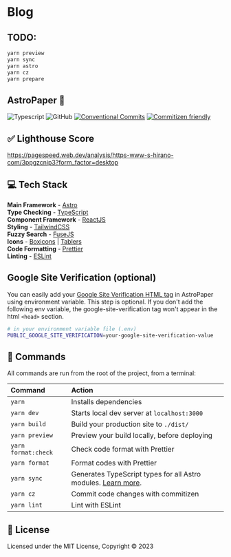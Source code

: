 # Blog

## TODO:

```bash
yarn preview
yarn sync
yarn astro
yarn cz
yarn prepare
```

## AstroPaper 📄

![Typescript](https://img.shields.io/badge/TypeScript-007ACC?style=for-the-badge&logo=typescript&logoColor=white)
![GitHub](https://img.shields.io/github/license/satnaing/astro-paper?color=%232F3741&style=for-the-badge)
[![Conventional Commits](https://img.shields.io/badge/Conventional%20Commits-1.0.0-%23FE5196?logo=conventionalcommits&logoColor=white&style=for-the-badge)](https://conventionalcommits.org)
[![Commitizen friendly](https://img.shields.io/badge/commitizen-friendly-brightgreen.svg?style=for-the-badge)](http://commitizen.github.io/cz-cli/)

## ✅ Lighthouse Score

https://pagespeed.web.dev/analysis/https-www-s-hirano-com/3ppgzcnip3?form_factor=desktop

## 💻 Tech Stack

**Main Framework** - [Astro](https://astro.build/)  
**Type Checking** - [TypeScript](https://www.typescriptlang.org/)  
**Component Framework** - [ReactJS](https://reactjs.org/)  
**Styling** - [TailwindCSS](https://tailwindcss.com/)  
**Fuzzy Search** - [FuseJS](https://fusejs.io/)  
**Icons** - [Boxicons](https://boxicons.com/) | [Tablers](https://tabler-icons.io/)  
**Code Formatting** - [Prettier](https://prettier.io/)  
**Linting** - [ESLint](https://eslint.org)

## Google Site Verification (optional)

You can easily add your [Google Site Verification HTML tag](https://support.google.com/webmasters/answer/9008080#meta_tag_verification&zippy=%2Chtml-tag) in AstroPaper using environment variable. This step is optional. If you don't add the following env variable, the google-site-verification tag won't appear in the html `<head>` section.

```bash
# in your environment variable file (.env)
PUBLIC_GOOGLE_SITE_VERIFICATION=your-google-site-verification-value
```

## 🧞 Commands

All commands are run from the root of the project, from a terminal:

| Command             | Action                                                                                                                           |
| :------------------ | :------------------------------------------------------------------------------------------------------------------------------- |
| `yarn`              | Installs dependencies                                                                                                            |
| `yarn dev`          | Starts local dev server at `localhost:3000`                                                                                      |
| `yarn build`        | Build your production site to `./dist/`                                                                                          |
| `yarn preview`      | Preview your build locally, before deploying                                                                                     |
| `yarn format:check` | Check code format with Prettier                                                                                                  |
| `yarn format`       | Format codes with Prettier                                                                                                       |
| `yarn sync`         | Generates TypeScript types for all Astro modules. [Learn more](https://docs.astro.build/en/reference/cli-reference/#astro-sync). |
| `yarn cz`           | Commit code changes with commitizen                                                                                              |
| `yarn lint`         | Lint with ESLint                                                                                                                 |

## 📜 License

Licensed under the MIT License, Copyright © 2023
